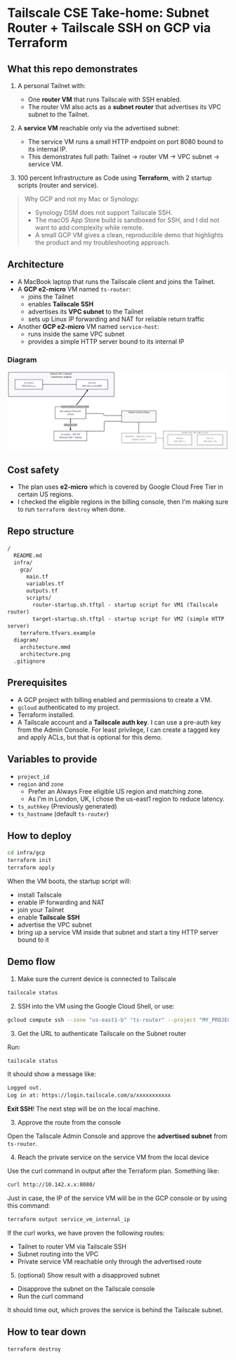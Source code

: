 # Tailscale CSE Take-home: Subnet Router + Tailscale SSH on GCP via Terraform

## What this repo demonstrates

1. A personal Tailnet with:
   * One **router VM** that runs Tailscale with SSH enabled.
   * The router VM also acts as a **subnet router** that advertises its VPC subnet to the Tailnet.

2. A **service VM** reachable only via the advertised subnet:
   * The service VM runs a small HTTP endpoint on port 8080 bound to its internal IP.
   * This demonstrates full path: Tailnet → router VM → VPC subnet → service VM.

3. 100 percent Infrastructure as Code using **Terraform**, with 2 startup scripts (router and service).


> Why GCP and not my Mac or Synology:
>
> * Synology DSM does not support Tailscale SSH.
> * The macOS App Store build is sandboxed for SSH, and I did not want to add complexity while remote.
> * A small GCP VM gives a clean, reproducible demo that highlights the product and my troubleshooting approach.

## Architecture

* A MacBook laptop that runs the Tailscale client and joins the Tailnet.
* A **GCP e2-micro** VM named `ts-router`:
  * joins the Tailnet
  * enables **Tailscale SSH**
  * advertises its **VPC subnet** to the Tailnet
  * sets up Linux IP forwarding and NAT for reliable return traffic
* Another **GCP e2-micro** VM named `service-host`:
  * runs inside the same VPC subnet
  * provides a simple HTTP server bound to its internal IP

### Diagram

![Architecture diagram](diagram/architecture.png)


## Cost safety

* The plan uses **e2-micro** which is covered by Google Cloud Free Tier in certain US regions.
* I checked the eligible regions in the billing console, then I'm making sure to run `terraform destroy` when done.

## Repo structure

```
/
  README.md
  infra/
    gcp/
      main.tf
      variables.tf
      outputs.tf
      scripts/
        router-startup.sh.tftpl - startup script for VM1 (Tailscale router)
        target-startup.sh.tftpl - startup script for VM2 (simple HTTP server)
    terraform.tfvars.example
  diagram/
    architecture.mmd
    architecture.png
  .gitignore
```

## Prerequisites

* A GCP project with billing enabled and permissions to create a VM.
* `gcloud` authenticated to my project.
* Terraform installed.
* A Tailscale account and a **Tailscale auth key**. I can use a pre-auth key from the Admin Console.
  For least privilege, I can create a tagged key and apply ACLs, but that is optional for this demo.

## Variables to provide

* `project_id`
* `region` and `zone`
  * Prefer an Always Free eligible US region and matching zone.
  * As I'm in London, UK, I chose the us-east1 region to reduce latency.
* `ts_authkey` (Previously generated)
* `ts_hostname` (default `ts-router`)

## How to deploy

```bash
cd infra/gcp
terraform init
terraform apply
```

When the VM boots, the startup script will:

* install Tailscale
* enable IP forwarding and NAT
* join your Tailnet
* enable **Tailscale SSH**
* advertise the VPC subnet
* bring up a service VM inside that subnet and start a tiny HTTP server bound to it

## Demo flow

1. Make sure the current device is connected to Tailscale

```bash
tailscale status
```

2. SSH into the VM using the Google Cloud Shell, or use:

```bash
gcloud compute ssh --zone "us-east1-b" "ts-router" --project "MY_PROJECT_ID"
```

3. Get the URL to authenticate Tailscale on the Subnet router

Run:

```bash
tailscale status
```

It should show a message like:

```bash
Logged out.
Log in at: https://login.tailscale.com/a/xxxxxxxxxxx
```

**Exit SSH**! The next step will be on the local machine.

3. Approve the route from the console

Open the Tailscale Admin Console and approve the **advertised subnet** from `ts-router`.

4. Reach the private service on the service VM from the local device

Use the curl command in output after the Terraform plan. Something like:

```bash
curl http://10.142.x.x:8080/
```

Just in case, the IP of the service VM will be in the GCP console or by using this command:

```bash
terraform output service_vm_internal_ip
```

If the curl works, we have proven the following routes:

* Tailnet to router VM via Tailscale SSH
* Subnet routing into the VPC
* Private service VM reachable only through the advertised route

5. (optional) Show result with a disapproved subnet

* Disapprove the subnet on the Tailscale console
* Run the curl command

It should time out, which proves the service is behind the Tailscale subnet.

## How to tear down

```bash
terraform destroy
```
